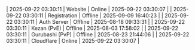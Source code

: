 | 2025-09-22 03:30:11 | Website | Online | 2025-09-22 03:30:07 |
| 2025-09-22 03:30:11 | Registration | Offline | 2025-09-09 16:40:23 |
| 2025-09-22 03:30:11 | Auth Server | Offline | 2025-08-18 09:33:31 |
| 2025-09-22 03:30:11 | Kezan (PvE) | Offline | 2025-08-03 17:58:02 |
| 2025-09-22 03:30:11 | Gurubashi (PvP) | Offline | 2025-08-23 21:44:06 |
| 2025-09-22 03:30:11 | Cloudflare | Online | 2025-09-22 03:30:07 |
